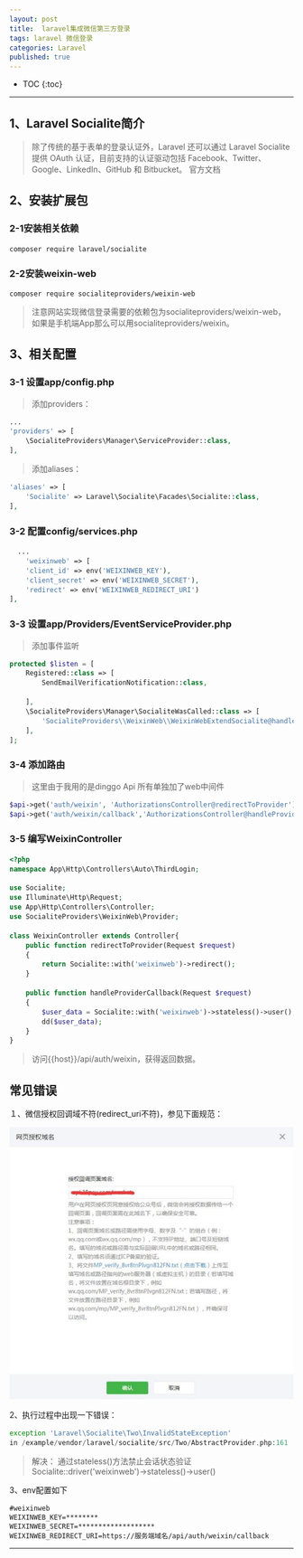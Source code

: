 ```yaml
---
layout: post
title:  laravel集成微信第三方登录
tags: laravel 微信登录
categories: Laravel 
published: true
---
```


* TOC 
{:toc}

---

## 1、Laravel Socialite简介
>除了传统的基于表单的登录认证外，Laravel 还可以通过 Laravel Socialite 提供 OAuth 认证，目前支持的认证驱动包括 Facebook、Twitter、Google、LinkedIn、GitHub 和 Bitbucket。
官方文档

## 2、安装扩展包

### 2-1安装相关依赖
```
composer require laravel/socialite
```

### 2-2安装weixin-web
```
composer require socialiteproviders/weixin-web
```

>注意网站实现微信登录需要的依赖包为socialiteproviders/weixin-web，如果是手机端App那么可以用socialiteproviders/weixin。

## 3、相关配置

### 3-1 设置app/config.php
>添加providers：

```php
...
'providers' => [
    \SocialiteProviders\Manager\ServiceProvider::class,
],
```
>添加aliases：

```php
'aliases' => [ 
    'Socialite' => Laravel\Socialite\Facades\Socialite::class, 
],
```
### 3-2 配置config/services.php
```php
  ...
    'weixinweb' => [
    'client_id' => env('WEIXINWEB_KEY'),
    'client_secret' => env('WEIXINWEB_SECRET'),
    'redirect' => env('WEIXINWEB_REDIRECT_URI')
],
```
### 3-3 设置app/Providers/EventServiceProvider.php
>添加事件监听

```php
protected $listen = [
    Registered::class => [
        SendEmailVerificationNotification::class,

    ],
    \SocialiteProviders\Manager\SocialiteWasCalled::class => [
        'SocialiteProviders\\WeixinWeb\\WeixinWebExtendSocialite@handle',
    ],
];
```

### 3-4 添加路由
> 这里由于我用的是dinggo Api 所有单独加了web中间件 

```php
$api->get('auth/weixin', 'AuthorizationsController@redirectToProvider')->middleware('web');
$api->get('auth/weixin/callback','AuthorizationsController@handleProviderCallback')->middleware('web');
```
### 3-5 编写WeixinController

```php
<?php
namespace App\Http\Controllers\Auto\ThirdLogin;

use Socialite;
use Illuminate\Http\Request;
use App\Http\Controllers\Controller;
use SocialiteProviders\WeixinWeb\Provider;

class WeixinController extends Controller{
    public function redirectToProvider(Request $request)
    {   
        return Socialite::with('weixinweb')->redirect();
    }

    public function handleProviderCallback(Request $request)
    {
        $user_data = Socialite::with('weixinweb')->stateless()->user();
        dd($user_data);
    }
}
```

>访问{{host}}/api/auth/weixin，获得返回数据。


 
 
## 常见错误

１、微信授权回调域不符(redirect_uri不符)，参见下面规范：

![wechat](/static/img/laravel-wechat.png)​

2、执行过程中出现一下错误：

```php
exception 'Laravel\Socialite\Two\InvalidStateException' 
in /example/vendor/laravel/socialite/src/Two/AbstractProvider.php:161
```

> 解决：
通过stateless()方法禁止会话状态验证
Socialite::driver('weixinweb')->stateless()->user()

3、env配置如下

```shell
#weixinweb
WEIXINWEB_KEY=********
WEIXINWEB_SECRET=*******************
WEIXINWEB_REDIRECT_URI=https://服务端域名/api/auth/weixin/callback
```

---
